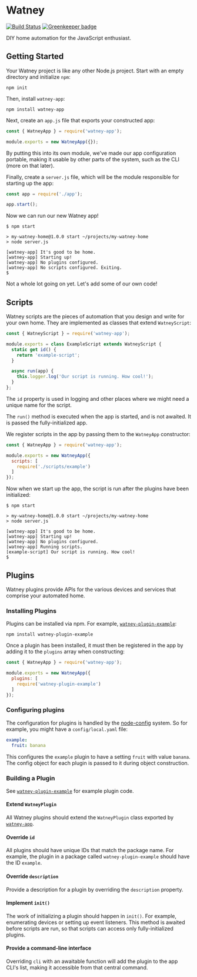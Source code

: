Watney
======

[![Build Status](https://travis-ci.org/doingweb/watney-app.svg?branch=master)](https://travis-ci.org/doingweb/watney-app)
[![Greenkeeper badge](https://badges.greenkeeper.io/doingweb/watney-app.svg)](https://greenkeeper.io/)

DIY home automation for the JavaScript enthusiast.

Getting Started
---------------

Your Watney project is like any other Node.js project. Start with an empty directory and initialize `npm`:

```console
npm init
```

Then, install `watney-app`:

```console
npm install watney-app
```

Next, create an `app.js` file that exports your constructed app:

```js
const { WatneyApp } = require('watney-app');

module.exports = new WatneyApp({});
```

By putting this into its own module, we've made our app configuration portable, making it usable by other parts of the system, such as the CLI (more on that later).

Finally, create a `server.js` file, which will be the module responsible for starting up the app:

```js
const app = require('./app');

app.start();
```

Now we can run our new Watney app!

```console
$ npm start

> my-watney-home@1.0.0 start ~/projects/my-watney-home
> node server.js

[watney-app] It's good to be home.
[watney-app] Starting up!
[watney-app] No plugins configured.
[watney-app] No scripts configured. Exiting.
$
```

Not a whole lot going on yet. Let's add some of our own code!

Scripts
-------

Watney scripts are the pieces of automation that you design and write for your own home. They are implemented as classes that extend `WatneyScript`:

```js
const { WatneyScript } = require('watney-app');

module.exports = class ExampleScript extends WatneyScript {
  static get id() {
    return 'example-script';
  }

  async run(app) {
    this.logger.log('Our script is running. How cool!');
  }
};
```

The `id` property is used in logging and other places where we might need a unique name for the script.

The `run()` method is executed when the app is started, and is not awaited. It is passed the fully-initialized app.

We register scripts in the app by passing them to the `WatneyApp` constructor:

```js
const { WatneyApp } = require('watney-app');

module.exports = new WatneyApp({
  scripts: [
    require('./scripts/example')
  ]
});
```

Now when we start up the app, the script is run after the plugins have been initialized:

```console
$ npm start

> my-watney-home@1.0.0 start ~/projects/my-watney-home
> node server.js

[watney-app] It's good to be home.
[watney-app] Starting up!
[watney-app] No plugins configured.
[watney-app] Running scripts.
[example-script] Our script is running. How cool!
$
```

Plugins
-------

Watney plugins provide APIs for the various devices and services that comprise your automated home.

### Installing Plugins

Plugins can be installed via npm. For example, [`watney-plugin-example`](https://www.npmjs.com/package/watney-plugin-example):

```console
npm install watney-plugin-example
```

Once a plugin has been installed, it must then be registered in the app by adding it to the `plugins` array when constructing:

```js
const { WatneyApp } = require('watney-app');

module.exports = new WatneyApp({
  plugins: [
    require('watney-plugin-example')
  ]
});
```

### Configuring plugins

The configuration for plugins is handled by the [node-config](https://github.com/lorenwest/node-config) system. So for example, you might have a `config/local.yaml` file:

```yaml
example:
  fruit: banana
```

This configures the `example` plugin to have a setting `fruit` with value `banana`. The config object for each plugin is passed to it during object construction.

### Building a Plugin

See [`watney-plugin-example`](https://www.npmjs.com/package/watney-plugin-example) for example plugin code.

#### Extend `WatneyPlugin`

All Watney plugins should extend the `WatneyPlugin` class exported by [`watney-app`](https://github.com/doingweb/watney-app).

#### Override `id`

All plugins should have unique IDs that match the package name. For example, the plugin in a package called `watney-plugin-example` should have the ID `example`.

#### Override `description`

Provide a description for a plugin by overriding the `description` property.

#### Implement `init()`

The work of initializing a plugin should happen in `init()`. For example, enumerating devices or setting up event listeners. This method is awaited before scripts are run, so that scripts can access only fully-initialized plugins.

#### Provide a command-line interface

Overriding `cli` with an awaitable function will add the plugin to the app CLI's list, making it accessible from that central command.
